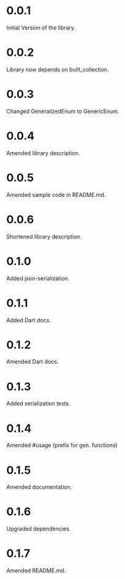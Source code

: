 # 0.0.1

Initial Version of the library.

# 0.0.2

Library now depends on built_collection.

# 0.0.3

Changed GeneralizedEnum to GenericEnum.

# 0.0.4

Amended library description.

# 0.0.5

Amended sample code in README.md.

# 0.0.6

Shortened library description.

# 0.1.0

Added json-serialization.

# 0.1.1

Added Dart docs.

# 0.1.2

Amended Dart docs.

# 0.1.3

Added serialization tests.

# 0.1.4

Amended #usage (prefix for gen. functions)

# 0.1.5

Amended documentation.

# 0.1.6

Upgraded dependencies.

# 0.1.7

Amended README.md.